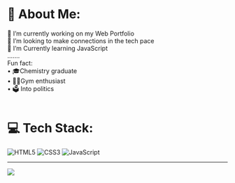 # 💫 About Me:
🔨 I’m currently working on my Web Portfolio<br> 👬 I’m looking to make connections in the tech pace<br> 📖 I’m Currently learning JavaScript<br>....... <br>
 Fun fact:<br>•	🎓Chemistry graduate <br>•	🏋️‍♂️Gym enthusiast <br>•	🗳️ Into politics  <br><br>
# 💻 Tech Stack:
![HTML5](https://img.shields.io/badge/html5-%23E34F26.svg?style=for-the-badge&logo=html5&logoColor=white) ![CSS3](https://img.shields.io/badge/css3-%231572B6.svg?style=for-the-badge&logo=css3&logoColor=white) ![JavaScript](https://img.shields.io/badge/javascript-%23323330.svg?style=for-the-badge&logo=javascript&logoColor=%23F7DF1E)

---
[![](https://visitcount.itsvg.in/api?id=Oszzy&icon=7&color=0)](https://visitcount.itsvg.in)


  
<!-- Proudly created with GPRM ( https://gprm.itsvg.in ) -->
